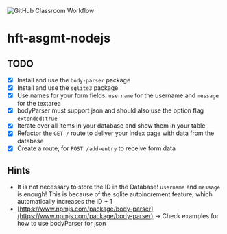 ![GitHub Classroom Workflow](https://github.com/hft-stuttgart-ipr/hft-asgmt-nodejs-playher157/workflows/GitHub%20Classroom%20Workflow/badge.svg)

# hft-asgmt-nodejs

## TODO
  - [X] Install and use the `body-parser` package
  - [X] Install and use the `sqlite3` package
  - [X] Use names for your form fields: `username` for the username and `message` for the textarea
  - [X] bodyParser must support json and should also use the option flag `extended:true`
  - [X] Iterate over all items in your database and show them in your table
  - [X] Refactor the `GET /` route to deliver your index page with data from the database
  - [X] Create a route, for `POST /add-entry` to receive form data

## Hints
 - It is not necessary to store the ID in the Database! `username` and `message` is enough! This is because of the sqlite autoincrement feature, which automatically increases the ID + 1
 - [https://www.npmjs.com/package/body-parser](https://www.npmjs.com/package/body-parser) -> Check examples for how to use bodyParser for json
 
